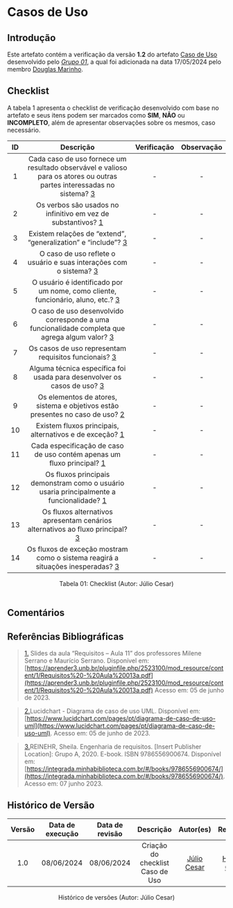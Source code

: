 # Casos de Uso

## Introdução

Este artefato contém a verificação da versão **1.2** do artefato [Caso de Uso](https://requisitos-de-software.github.io/2024.1-DiarioOficialdaUniao/modelagem/useCase/) desenvolvido pelo [*Grupo 01*](https://requisitos-de-software.github.io/2024.1-DiarioOficialdaUniao/), a qual foi adicionada na data 17/05/2024 pelo membro [Douglas Marinho](https://github.com/M4RINH0).

## Checklist

A tabela 1 apresenta o checklist de verificação desenvolvido com base no artefato e seus itens podem ser marcados como **SIM**, **NÃO** ou **INCOMPLETO**, além de apresentar observações sobre os mesmos, caso necessário.

| ID | Descrição | Verificação | Observação |
| :--: | :-----: | :---------: | :--------: |
| 1 | Cada caso de uso fornece um resultado observável e valioso para os atores ou outras partes interessadas no sistema? <a id="REF3" href="#anchor_3">3</a> | - | - |
| 2 | Os verbos são usados ​​no infinitivo em vez de substantivos? <a id="REF1" href="#anchor_3">1</a> | - | - |
| 3 | Existem relações de “extend”, “generalization” e “include”? <a id="REF3" href="#anchor_3">3</a>| - | - |
| 4 | O caso de uso reflete o usuário e suas interações com o sistema? <a id="REF3" href="#anchor_3">3</a>| - | - |
| 5 | O usuário é identificado por um nome, como cliente, funcionário, aluno, etc.? <a id="REF3" href="#anchor_3">3</a> | - | - |
| 6 | O caso de uso desenvolvido corresponde a uma funcionalidade completa que agrega algum valor? <a id="REF3" href="#anchor_3">3</a> | - | - |
| 7 | Os casos de uso representam requisitos funcionais? <a id="REF3" href="#anchor_3">3</a> | - | - |
| 8 | Alguma técnica específica foi usada para desenvolver os casos de uso? <a id="REF3" href="#anchor_3">3</a> | - | - |
| 9 | Os elementos de atores, sistema e objetivos estão presentes no caso de uso? <a id="REF3" href="#anchor_3">2</a> | - | - |
| 10 | Existem fluxos principais, alternativos e de exceção? <a id="REF3" href="#anchor_3">1</a> | - | - |
| 11 | Cada especificação de caso de uso contém apenas um fluxo principal? <a id="REF3" href="#anchor_3">1</a> | - | - |
| 12 | Os fluxos principais demonstram como o usuário usaria principalmente a funcionalidade? <a id="REF3" href="#anchor_3">1</a> | - | - |
| 13 | Os fluxos alternativos apresentam cenários alternativos ao fluxo principal? <a id="REF3" href="#anchor_3"> 3 </a> | - | - |
| 14 | Os fluxos de exceção mostram como o sistema reagirá a situações inesperadas? <a id="REF3" href="#anchor_3">3</a> | - | - |



<div align="center">
<figcaption align="center">Tabela 01: Checklist (Autor: Júlio Cesar)</figcaption>
</div>
<br/>

## Comentários





## Referências Bibliográficas

> <a id="anchor_1" href="#REF1">1.</a> Slides da aula “Requisitos – Aula 11” dos professores Milene Serrano e Maurício Serrano. Disponível em: [https://aprender3.unb.br/pluginfile.php/2523100/mod_resource/content/1/Requisitos%20-%20Aula%20013a.pdf](https://aprender3.unb.br/pluginfile.php/2523100/mod_resource/content/1/Requisitos%20-%20Aula%20013a.pdf) Acesso em: 05 de junho de 2023.

> <a id="anchor_2" href="#REF2">2.</a>Lucidchart - Diagrama de caso de uso UML. Disponível em: [https://www.lucidchart.com/pages/pt/diagrama-de-caso-de-uso-uml](https://www.lucidchart.com/pages/pt/diagrama-de-caso-de-uso-uml). Acesso em: 05 de junho de 2023.

> <a id="anchor_3" href="#REF3">3.</a>REINEHR, Sheila. Engenharia de requisitos. [Insert Publisher Location]: Grupo A, 2020. E-book. ISBN 9786556900674. Disponível em: [https://integrada.minhabiblioteca.com.br/#/books/9786556900674/](https://integrada.minhabiblioteca.com.br/#/books/9786556900674/). Acesso em: 07 junho 2023.


## Histórico de Versão

| Versão | Data de execução | Data de revisão |  Descrição                          | Autor(es)                                           | Revisor(es)                                           |
| :----: | :--------------: | :-------------: | :---------------------------------: | :-------------------------------------------------: | :---------------------------------------------------: |
| 1.0    | 08/06/2024       | 08/06/2024      | Criação do checklist Caso de Uso   | [Júlio Cesar](https://github.com/Julio1099)   | [Henrique Galdino](https://github.com/hgaldino05)         |

<div align="center">
<figcaption align="center">Histórico de versões (Autor: Júlio Cesar)</figcaption>
</div>
<br/>
